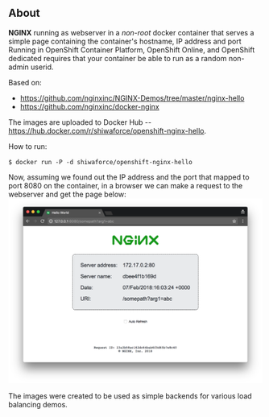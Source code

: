 About
-----

**NGINX** running as webserver in a _non-root_ docker container that
serves a simple page containing the container's hostname, IP address and port
Running in OpenShift Container Platform, OpenShift Online, and OpenShift dedicated requires that your container be able to run as a random non-admin userid.

Based on:
 - https://github.com/nginxinc/NGINX-Demos/tree/master/nginx-hello
 - https://github.com/nginxinc/docker-nginx


The images are uploaded to Docker Hub -- https://hub.docker.com/r/shiwaforce/openshift-nginx-hello.

How to run:
```
$ docker run -P -d shiwaforce/openshift-nginx-hello
```

Now, assuming we found out the IP address and the port that mapped to port 8080 on the container, in a browser we can make a request to the webserver and get the page below: ![hello](https://raw.githubusercontent.com/shiwaforce/openshift-nginx-hello/master/hello.png)

The images were created to be used as simple backends for various load balancing demos.
